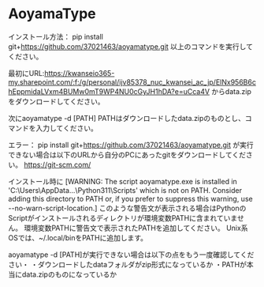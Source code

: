 # AoyamaType


インストール方法：
pip install git+https://github.com/37021463/aoyamatype.git
以上のコマンドを実行してください。

最初にURL:https://kwanseio365-my.sharepoint.com/:f:/g/personal/ijv85378_nuc_kwansei_ac_jp/ElNx956B6chEppmidaLVxm4BUMw0mT9WP4NU0cGyJH1hDA?e=uCca4V からdata.zipをダウンロードしてください。

次にaoyamatype -d [PATH] PATHはダウンロードしたdata.zipのものとし、コマンドを入力してください。

エラー：
pip install git+https://github.com/37021463/aoyamatype.git
が実行できない場合は以下のURLから自分のPCにあったgitをダウンロードしてください。
https://git-scm.com/

インストール時に
[WARNING: The script aoyamatype.exe is installed in 'C:\Users\AppData\...\Python311\Scripts' which is not on PATH.
Consider adding this directory to PATH or, if you prefer to suppress this warning, use --no-warn-script-location.]
このような警告文が表示される場合はPythonのScriptがインストールされるディレクトリが環境変数PATHに含まれていません。
環境変数PATHに警告文で表示されたPATHを追加してください。
Unix系OSでは、~/.local/binをPATHに追加します。

aoyamatype -d [PATH]が実行できない場合は以下の点をもう一度確認してください・
・ダウンロードしたdataフォルダがzip形式になっているか
・PATHが本当にdata.zipのものになっているか
